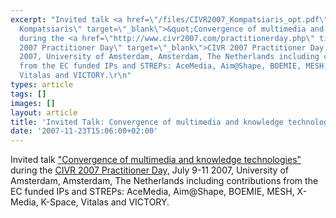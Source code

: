 ```yaml
---
excerpt: "Invited talk <a href=\"/files/CIVR2007_Kompatsiaris_opt.pdf\" title=\"CIVR2007
  Kompatsiaris\" target=\"_blank\">&quot;Convergence of multimedia and knowledge technologies&quot;</a>
  during the <a href=\"http://www.civr2007.com/practitionerday.php\" title=\"CIVR
  2007 Practitioner Day\" target=\"_blank\">CIVR 2007 Practitioner Day,</a> July 9-11
  2007, University of Amsterdam, Amsterdam, The Netherlands including contributions
  from the EC funded IPs and STREPs: AceMedia, Aim@Shape, BOEMIE, MESH, X-Media, K-Space,
  Vitalas and VICTORY.\r\n"
types: article
tags: []
images: []
layout: article
title: 'Invited Talk: Convergence of multimedia and knowledge technologies'
date: '2007-11-23T15:06:00+02:00'
---
```

Invited talk <a href="/files/CIVR2007_Kompatsiaris_opt.pdf" title="CIVR2007 Kompatsiaris" target="_blank">&quot;Convergence of multimedia and knowledge technologies&quot;</a> during the <a href="http://www.civr2007.com/practitionerday.php" title="CIVR 2007 Practitioner Day" target="_blank">CIVR 2007 Practitioner Day,</a> July 9-11 2007, University of Amsterdam, Amsterdam, The Netherlands including contributions from the EC funded IPs and STREPs: AceMedia, Aim@Shape, BOEMIE, MESH, X-Media, K-Space, Vitalas and VICTORY.
